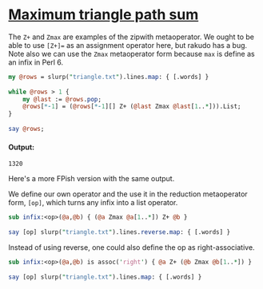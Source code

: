 [1]: http://rosettacode.org/wiki/Maximum_triangle_path_sum

# [Maximum triangle path sum][1]

The `Z+` and `Zmax` are examples of the zipwith metaoperator. We ought to be able to use `[Z+]=` as an assignment operator here, but rakudo has a bug. Note also we can use the `Zmax` metaoperator form because `max` is define as an infix in Perl 6.

```perl
my @rows = slurp("triangle.txt").lines.map: { [.words] }
 
while @rows > 1 {
    my @last := @rows.pop;
    @rows[*-1] = (@rows[*-1][] Z+ (@last Zmax @last[1..*])).List;
}
 
say @rows;
```

#### Output:
```
1320
```


Here's a more FPish version with the same output.



We define our own operator and the use it in the reduction metaoperator form, `[op]`, which turns any infix into a list operator.

```perl
sub infix:<op>(@a,@b) { (@a Zmax @a[1..*]) Z+ @b }
 
say [op] slurp("triangle.txt").lines.reverse.map: { [.words] }
```


Instead of using reverse, one could also define the op as right-associative.

```perl
sub infix:<op>(@a,@b) is assoc('right') { @a Z+ (@b Zmax @b[1..*]) }
 
say [op] slurp("triangle.txt").lines.map: { [.words] }
```